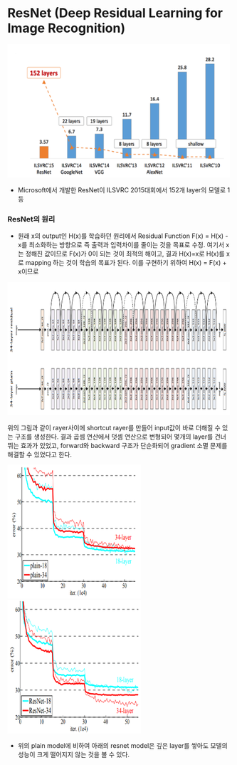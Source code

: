 # ResNet (Deep Residual Learning for Image Recognition)

<img src='../../../img/resnet_score.png' width="500" height="300">

- Microsoft에서 개발한 ResNet이 ILSVRC 2015대회에서 152개 layer의 모델로 1등

### ResNet의 원리

- 원래 x의 output인 H(x)를 학습하던 원리에서 Residual Function F(x) = H(x) - x를 최소화하는 방향으로 즉 출력과 입력차이를 줄이는 것을 목표로 수정. 여기서 x는 정해진 값이므로 F(x)가 0이 되는 것이 최적의 해이고, 결과 H(x)=x로 H(x)를 x로 mapping 하는 것이 학습의 목표가 된다. 이를 구현하기 위하여 H(x) = F(x) + x이므로  

<img src='../../../img/resnet_shortcut.png' width="500" height="300">

위의 그림과 같이 rayer사이에 shortcut rayer를 만들어 input값이 바로 더해질 수 있는 구조를 생성한다. 결과 곱셈 연산에서 덧셈 연산으로 변형되어 몇개의 layer를 건너뛰는 효과가 있었고, forward와 backward 구조가 단순화되어 gradient 소멸 문제를 해결할 수 있었다고 한다.

<img src='../../../img/resnet_rayer2.png' width="300" height="300"> <img src='../../../img/resnet_rayer.png' width="300" height="300">

- 위의 plain model에 비하여 아래의 resnet model은 깊은 layer를 쌓아도 모델의 성능이 크게 떨어지지 않는 것을 볼 수 있다.